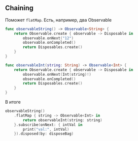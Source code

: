 ## Chaining
Поможет `flatMap`. Есть, например, два Observable
```swift
func observableString() -> Observable<String> {
	return Observable.create { observable -> Disposable in
  		observable.onNext("12")
    	observable.onCompleted()
        return Disposables.create()
	}
}
```
```swift
func observableInt(string: String) -> Observable<Int> {
	return Observable.create { observable -> Disposable in
		observable.onNext(Int(string)!)
		observable.onCompleted()
		return Disposables.create()
	}
}
```
В итоге 
```swift
observableString()
	.flatMap { string -> Observable<Int> in
		return observableInt(string: string)
	}.subscribe(onNext: { intVal in
		print("val:", intVal)
	}).disposed(by: disposeBag)
```
